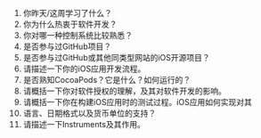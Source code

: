 1. 你昨天/这周学习了什么？
2. 你为什么热衷于软件开发？
3. 你对哪一种控制系统比较熟悉？
4. 是否参与过GitHub项目？
5. 是否参与过GitHub或其他同类型网站的iOS开源项目？
6. 请描述一下你的iOS应用开发流程。
7. 是否熟知CocoaPods？它是什么？如何运行的？
8. 请概括一下你对软件授权的理解，及其对软件开发的影响。
9. 请概括一下你在构建iOS应用时的测试过程。iOS应用如何实现对其
10. 语言、日期格式以及货币单位的支持？
11. 请描述一下Instruments及其作用。
